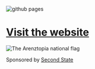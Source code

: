 ![github pages](https://github.com/juntao/arenztopia/workflows/github%20pages/badge.svg)

# [Visit the website](https://www.arenztopia.com/)

![The Arenztopia national flag](https://www.arenztopia.com/images/flag.jpg)

Sponsored by [Second State](https://www.secondstate.io/)
